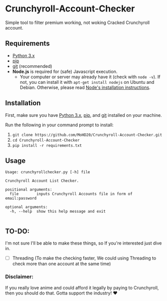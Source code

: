# Crunchyroll-Account-Checker
Simple tool to filter premium working, not woking Cracked Crunchyroll account.

## Requirements
* [Python 3.x](https://www.python.org/downloads/)
* [pip](https://pip.pypa.io/en/stable/installing/)
* [git](https://git-scm.com/book/en/v2/Getting-Started-Installing-Git) (recommended) 
* **Node.js** is required for (safe) Javascript execution.
    * Your computer or server may already have it (check with `node -v`). If not, you can install it with `apt-get install nodejs` on Ubuntu and Debian. Otherwise, please read [Node's installation instructions](https://nodejs.org/en/download/package-manager/).

## Installation
First, make sure you have [Python 3.x](https://www.python.org/downloads/), [pip](https://pip.pypa.io/en/stable/installing/), and [git](https://git-scm.com/book/en/v2/Getting-Started-Installing-Git) installed on your machine.

Run the following in your command prompt to install:
1. `git clone https://github.com/MoHD20/Crunchyroll-Account-Checker.git`
2. `cd Crunchyroll-Account-Checker` 
3. `pip install -r requirements.txt`

## Usage
```
Usage: crunchyrollchecker.py [-h] file

Crunchyroll Account List Checker.

positional arguments:
  file        inputs Crunchyroll Accounts file in form of email:password

optional arguments:
  -h, --help  show this help message and exit
  
```

## TO-DO:

I'm not sure I'll be able to make these things, so If you're interested just dive in.

- [ ] Threading (To make the checking faster, We could using Threading to check more than one account at the same time)

### Disclaimer: 

If you really love anime and could afford it legally by paying to Crunchyroll, then you should do that. Gotta support the industry! :heart:
